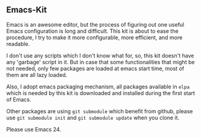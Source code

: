 Emacs-Kit
---
Emacs is an awesome editor, but the process of figuring out one useful Emacs configuration is long and difficult. This kit is about to ease the procedure, I try to make it more configurable, more efficient, and more readable.

I don't use any scripts which I don't know what for, so, this kit doesn't have any 'garbage' script in it. But in case that some functionalities that might be not needed, only few packages are loaded at emacs start time, most of them are all lazy loaded.

Also, I adopt emacs packaging mechanism, all packages available in `elpa` which is needed by this kit is downloaded and installed during the first start of Emacs.

Other packages are using `git submodule` which benefit from github, please use `git submodule init` and `git submodule update` when you clone it.

Please use Emacs 24.
